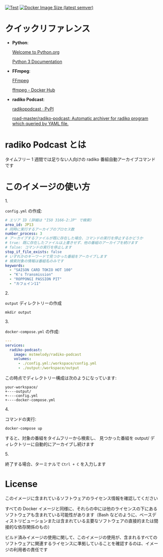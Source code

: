 <!-- markdownlint-disable first-line-h1 -->
[![Test](https://github.com/road-master/radiko-podcast/workflows/Test/badge.svg)](https://github.com/road-master/radiko-podcast/actions?query=workflow%3ATest)
[![Docker Image Size (latest semver)](https://img.shields.io/docker/image-size/mstmelody/radiko-podcast)](https://hub.docker.com/r/mstmelody/radiko-podcast/dockerfile)

# クイックリファレンス

- **Python**:

  [Welcome to Python.org](https://www.python.org/)

  [Python 3 Documentation](https://docs.python.org/3/)

- **FFmpeg**:

  [FFmpeg](https://ffmpeg.org/)

  [ffmpeg - Docker Hub](https://hub.docker.com/r/jrottenberg/ffmpeg)

- **radiko Podcast**:

  [radikopodcast · PyPI](https://pypi.org/project/radikopodcast/)

  [road-master/radiko-podcast: Automatic archiver for radiko program which queried by YAML file.](https://github.com/road-master/radiko-podcast)

<!-- markdownlint-disable no-trailing-punctuation -->
# radiko Podcast とは
<!-- markdownlint-enable no-trailing-punctuation -->

タイムフリー 1 週間では足りない人向けの radiko 番組自動アーカイブコマンドです

# このイメージの使い方

1\.

`config.yml` の作成:

```yaml
# エリア ID (詳細は "ISO 3166-2:JP" で検索)
area_id: JP13
# 同時に実行するアーカイブのプロセス数
number_process: 3
# アーカイブするファイルが既に存在した場合、コマンドの実行を停止するかどうか
# true: 既に存在したファイルは上書きせず、他の番組のアーカイブを続けます
# false: コマンドの実行を停止します
stop_if_file_exists: false
# いずれかのキーワードで見つかった番組をアーカイブします
# 検索対象の情報は番組名のみです
keywords:
  - "SAISON CARD TOKIO HOT 100"
  - "K's Transmission"
  - "ROPPONGI PASSION PIT"
  - "カフェイン11"
```

2\.

`output` ディレクトリーの作成

```console
mkdir output
```

3\.

`docker-compose.yml` の作成:

```yaml
---
services:
  radiko-podcast:
    image: mstmelody/radiko-podcast
    volumes:
      - ./config.yml:/workspace/config.yml
      - ./output:/workspace/output
```

この時点でディレクトリー構成は次のようになっています:

```text
your-workspace/
+----output/
+----config.yml
+----docker-compose.yml
```

4\.

コマンドの実行:

```console
docker-compose up
```

すると、対象の番組をタイムフリーから検索し、 見つかった番組を output/ ディレクトリーに自動的にアーカイブし続けます

5\.

終了する場合、ターミナルで  `Ctrl + C` を入力します

# License

このイメージに含まれているソフトウェアのライセンス情報を確認してください

すべての Docker イメージと同様に、それらの中には他のライセンスの下にあるソフトウェアも含まれている可能性があります（Bash などのように、ベースディストリビューションまたは含まれている主要なソフトウェアの直接的または間接的な依存関係のもの）

ビルド済みイメージの使用に関して、このイメージの使用が、含まれるすべてのソフトウェアに関連するライセンスに準拠していることを確認するのは、イメージの利用者の責任です
